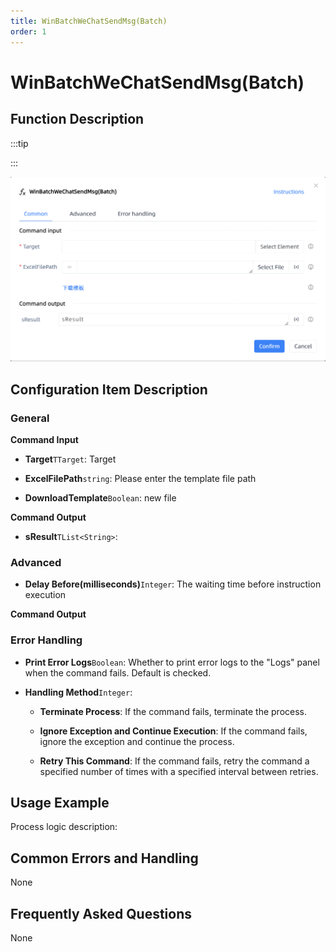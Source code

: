 ```yaml
---
title: WinBatchWeChatSendMsg(Batch)
order: 1
---
```


# WinBatchWeChatSendMsg(Batch)

## Function Description

:::tip 

:::

![WinBatchWeChatSendMsg(Batch)](../../../assets/WinBatchWeChatSendMsg(Batch)_command.png)

## Configuration Item Description

### General

**Command Input**

- **Target**`TTarget`: Target

- **ExcelFilePath**`string`: Please enter the template file path

- **DownloadTemplate**`Boolean`: new file


**Command Output**

- **sResult**`TList<String>`: 

### Advanced

- **Delay Before(milliseconds)**`Integer`: The waiting time before instruction execution


**Command Output**

### Error Handling

- **Print Error Logs**`Boolean`: Whether to print error logs to the "Logs" panel when the command fails. Default is checked. 

- **Handling Method**`Integer`:

    - **Terminate Process**: If the command fails, terminate the process.

    - **Ignore Exception and Continue Execution**: If the command fails, ignore the exception and continue the process.

    - **Retry This Command**: If the command fails, retry the command a specified number of times with a specified interval between retries.

## Usage Example

Process logic description:

## Common Errors and Handling

None

## Frequently Asked Questions

None

